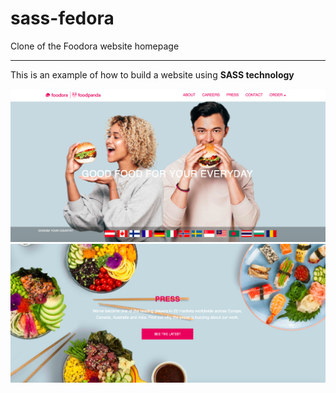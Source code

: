 # sass-fedora

Clone of the Foodora website homepage
<hr></hr> 
This is an example of how to build a website using <b>SASS technology</b>



![](screenshot_1.png)
![](screenshot_2.png)

